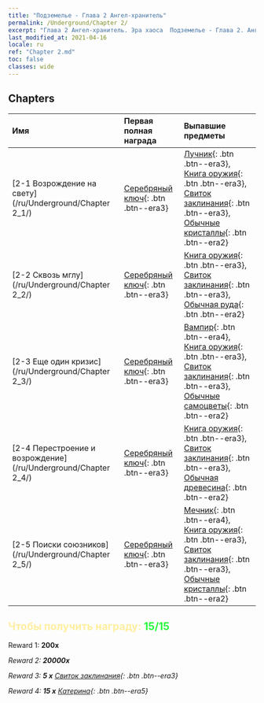 ```yaml
---
title: "Подземелье - Глава 2 Ангел-хранитель"
permalink: /Underground/Chapter 2/
excerpt: "Глава 2 Ангел-хранитель. Эра хаоса  Подземелье - Глава 2. Ангел-хранитель"
last_modified_at: 2021-04-16
locale: ru
ref: "Chapter 2.md"
toc: false
classes: wide
---
```


## Chapters

  | Имя |  Первая полная награда | Выпавшие предметы |
  |:------------|:------------|:------------| 
  | [2-1 Возрождение на свету](/ru/Underground/Chapter 2_1/) | [Серебряный ключ](/ru/Items/con_693/){: .btn .btn--era3} | [Лучник](/ru/Items/unt_191/){: .btn .btn--era3}, [Книга оружия](/ru/Items/mat_18/){: .btn .btn--era3}, [Свиток заклинания](/ru/Items/con_694/){: .btn .btn--era3}, [Обычные кристаллы](/ru/Items/mat_11/){: .btn .btn--era2} |
  | [2-2 Сквозь мглу](/ru/Underground/Chapter 2_2/) | [Серебряный ключ](/ru/Items/con_693/){: .btn .btn--era3} | [Книга оружия](/ru/Items/mat_18/){: .btn .btn--era3}, [Свиток заклинания](/ru/Items/con_694/){: .btn .btn--era3}, [Обычная руда](/ru/Items/mat_6/){: .btn .btn--era2} |
  | [2-3 Еще один кризис](/ru/Underground/Chapter 2_3/) | [Серебряный ключ](/ru/Items/con_693/){: .btn .btn--era3} | [Вампир](/ru/Items/unt_211/){: .btn .btn--era4}, [Книга оружия](/ru/Items/mat_18/){: .btn .btn--era3}, [Свиток заклинания](/ru/Items/con_694/){: .btn .btn--era3}, [Обычные самоцветы](/ru/Items/mat_10/){: .btn .btn--era2} |
  | [2-4 Перестроение и возрождение](/ru/Underground/Chapter 2_4/) | [Серебряный ключ](/ru/Items/con_693/){: .btn .btn--era3} | [Книга оружия](/ru/Items/mat_18/){: .btn .btn--era3}, [Свиток заклинания](/ru/Items/con_694/){: .btn .btn--era3}, [Обычная древесина](/ru/Items/mat_7/){: .btn .btn--era2} |
  | [2-5 Поиски союзников](/ru/Underground/Chapter 2_5/) | [Серебряный ключ](/ru/Items/con_693/){: .btn .btn--era3} | [Мечник](/ru/Items/unt_193/){: .btn .btn--era4}, [Книга оружия](/ru/Items/mat_18/){: .btn .btn--era3}, [Свиток заклинания](/ru/Items/con_694/){: .btn .btn--era3}, [Обычные кристаллы](/ru/Items/mat_11/){: .btn .btn--era2} |


## <span style="color: #ffeea0">Чтобы получить награду: </span><span style="color: #27f73a">15/15</span>

 Reward 1:  **200x** <i class="fas fa-gem"/>

 Reward 2:  **20000x** <i class="fas fa-coins"/>

 Reward 3: **5 x** [Свиток заклинания](/ru/Items/con_694/){: .btn .btn--era3}

 Reward 4: **15 x** [Катерина](/ru/Items/her_361/){: .btn .btn--era5}

